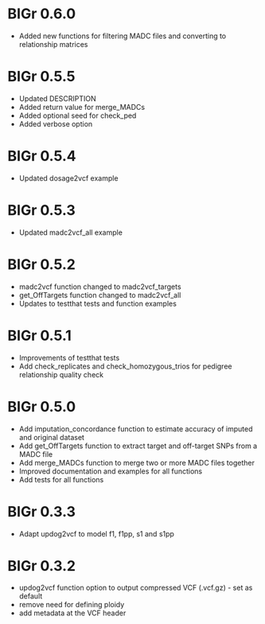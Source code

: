 # BIGr 0.6.0

- Added new functions for filtering MADC files and converting to relationship matrices

# BIGr 0.5.5

- Updated DESCRIPTION
- Added return value for merge_MADCs
- Added optional seed for check_ped
- Added verbose option

# BIGr 0.5.4

-   Updated dosage2vcf example

# BIGr 0.5.3

-   Updated madc2vcf_all example

# BIGr 0.5.2

-   madc2vcf function changed to madc2vcf_targets
-   get_OffTargets function changed to madc2vcf_all
-   Updates to testthat tests and function examples

# BIGr 0.5.1

-   Improvements of testthat tests
-   Add check_replicates and check_homozygous_trios for pedigree relationship quality check

# BIGr 0.5.0

-   Add imputation_concordance function to estimate accuracy of imputed and original dataset
-   Add get_OffTargets function to extract target and off-target SNPs from a MADC file
-   Add merge_MADCs function to merge two or more MADC files together
-   Improved documentation and examples for all functions
-   Add tests for all functions

# BIGr 0.3.3

-   Adapt updog2vcf to model f1, f1pp, s1 and s1pp

# BIGr 0.3.2

-   updog2vcf function option to output compressed VCF (.vcf.gz) - set as default
-   remove need for defining ploidy
-   add metadata at the VCF header

